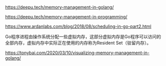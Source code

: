 https://deepu.tech/memory-management-in-golang/

https://deepu.tech/memory-management-in-programming/

https://www.ardanlabs.com/blog/2018/08/scheduling-in-go-part2.html

Go程序进程由操作系统分配一些虚拟内存，这部分虚拟内存是Go程序可以访问的全部内存，虚拟内存中实际正在使用的内存称为Resident Set（驻留内存）。

https://tonybai.com/2020/03/10/visualizing-memory-management-in-golang/

